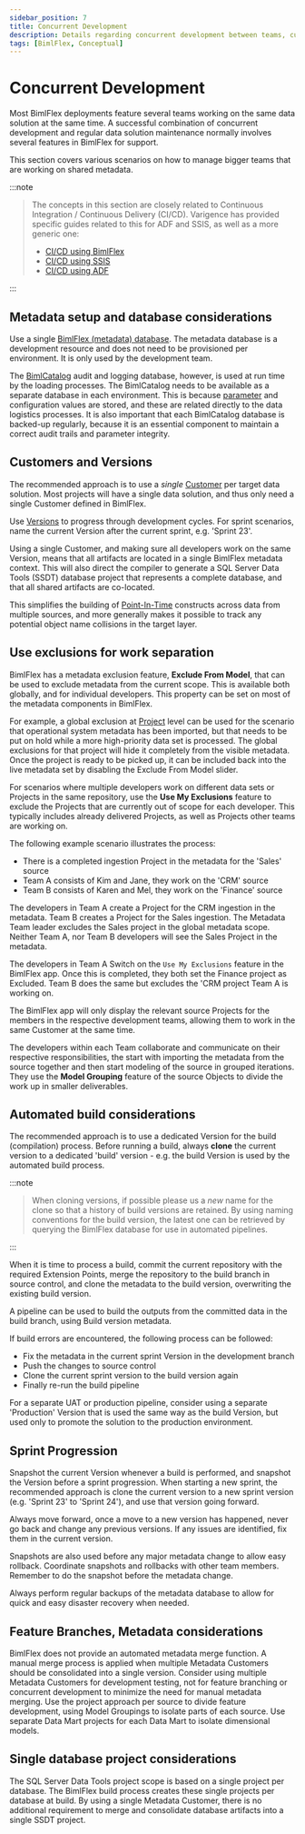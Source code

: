 ```yaml
---
sidebar_position: 7
title: Concurrent Development
description: Details regarding concurrent development between teams, customers, and shared metadata
tags: [BimlFlex, Conceptual]
---
```

# Concurrent Development

Most BimlFlex deployments feature several teams working on the same data solution at the same time. A successful combination of concurrent development and regular data solution maintenance normally involves several features in BimlFlex for support.

This section covers various scenarios on how to manage bigger teams that are working on shared metadata.
:::note


> The concepts in this section are closely related to Continuous Integration / Continuous Delivery (CI/CD). Varigence has provided specific guides related to this for ADF and SSIS, as well as a more generic one:
>
> * [CI/CD using BimlFlex](bimlflex-continuous-integration-and-delivery)
> * [CI/CD using SSIS](bimlflex-ssis-continuous-integration-and-continuous-delivery)
> * [CI/CD using ADF](bimlflex-adf-continuous-integration-and-continuous-delivery)

:::


## Metadata setup and database considerations

Use a single [BimlFlex (metadata) database](bimlflex-setup-metadata-database-installation). The metadata database is a development resource and does not need to be provisioned per environment. It is only used by the development team.

The [BimlCatalog](bimlflex-setup-bimlcatalog-database-installation) audit and logging database, however, is used at run time by the loading processes. The BimlCatalog needs to be available as a separate database in each environment. This is because [parameter](bimlflex-concepts-metadata-parameters) and configuration values are stored, and these are related directly to the data logistics processes. It is also important that each BimlCatalog database is backed-up regularly, because it is an essential component to maintain a correct audit trails and parameter integrity.

## Customers and Versions

The recommended approach is to use a _single_ [Customer](bimlflex-concepts-customer) per target data solution. Most projects will have a single data solution, and thus only need a single Customer defined in BimlFlex.

Use [Versions](bimlflex-concepts-version) to progress through development cycles. For sprint scenarios, name the current Version after the current sprint, e.g. 'Sprint 23'.

Using a single Customer, and making sure all developers work on the same Version, means that all artifacts are located in a single BimlFlex metadata context. This will also direct the compiler to generate a SQL Server Data Tools (SSDT) database project that represents a complete database, and that all shared artifacts are co-located.

This simplifies the building of [Point-In-Time](bimlflex-data-vault-concept-pit) constructs across data from multiple sources, and more generally makes it possible to track any potential object name collisions in the target layer.

## Use exclusions for work separation

BimlFlex has a metadata exclusion feature, **Exclude From Model**, that can be used to exclude metadata from the current scope. This is available both globally, and for individual developers. This property can be set on most of the metadata components in BimlFlex.

For example, a global exclusion at [Project](bimlflex-project-editor) level can be used for the scenario that operational system metadata has been imported, but that needs to be put on hold while a more high-priority data set is processed. The global exclusions for that project will hide it completely from the visible metadata. Once the project is ready to be picked up, it can be included back into the live metadata set by disabling the Exclude From Model slider.

For scenarios where multiple developers work on different data sets or Projects in the same repository, use the **Use My Exclusions** feature to exclude the Projects that are currently out of scope for each developer. This typically includes already delivered Projects, as well as Projects other teams are working on.

The following example scenario illustrates the process:

* There is a completed ingestion Project in the metadata for the 'Sales' source
* Team A consists of Kim and Jane, they work on the 'CRM' source
* Team B consists of Karen and Mel, they work on the 'Finance' source

The developers in Team A create a Project for the CRM ingestion in the metadata. Team B creates a Project for the Sales ingestion. The Metadata Team leader excludes the Sales project in the global metadata scope. Neither Team A, nor Team B developers will see the Sales Project in the metadata.

The developers in Team A Switch on the `Use My Exclusions` feature in the BimlFlex app. Once this is completed, they both set the Finance project as Excluded. Team B does the same but excludes the 'CRM project Team A is working on.

The BimlFlex app will only display the relevant source Projects for the members in the respective development teams, allowing them to work in the same Customer at the same time.

The developers within each Team collaborate and communicate on their respective responsibilities, the start with importing the metadata from the source together and then start modeling of the source in grouped iterations. They use the **Model Grouping** feature of the source Objects to divide the work up in smaller deliverables.

## Automated build considerations

The recommended approach is to use a dedicated Version for the build (compilation) process. Before running a build, always **clone** the current version to a dedicated 'build' version - e.g. the build Version is used by the automated build process.
:::note


> When cloning versions, if possible please us a _new_ name for the clone so that a history of build versions are retained.
> By using naming conventions for the build version, the latest one can be retrieved by querying the BimlFlex database for use in automated pipelines.

:::


When it is time to process a build, commit the current repository with the required Extension Points, merge the repository to the build branch in source control, and clone the metadata to the build version, overwriting the existing build version.

A pipeline can be used to build the outputs from the committed data in the build branch, using Build version metadata.

If build errors are encountered, the following process can be followed:

* Fix the metadata in the current sprint Version in the development branch
* Push the changes to source control
* Clone the current sprint version to the build version again
* Finally re-run the build pipeline

For a separate UAT or production pipeline, consider using a separate 'Production' Version that is used the same way as the build Version, but used only to promote the solution to the production environment.

## Sprint Progression

Snapshot the current Version whenever a build is performed, and snapshot the Version before a sprint progression. When starting a new sprint, the recommended approach is clone the current version to a new sprint version (e.g. 'Sprint 23' to 'Sprint 24'), and use that version going forward.

Always move forward, once a move to a new version has happened, never go back and change any previous versions. If any issues are identified, fix them in the current version.

Snapshots are also used before any major metadata change to allow easy rollback. Coordinate snapshots and rollbacks with other team members. Remember to do the snapshot before the metadata change.

Always perform regular backups of the metadata database to allow for quick and easy disaster recovery when needed.

## Feature Branches, Metadata considerations

BimlFlex does not provide an automated metadata merge function. A manual merge process is applied when multiple Metadata Customers should be consolidated into a single version. Consider using multiple Metadata Customers for development testing, not for feature branching or concurrent development to minimize the need for manual metadata merging. Use the project approach per source to divide feature development, using Model Groupings to isolate parts of each source. Use separate Data Mart projects for each Data Mart to isolate dimensional models.

## Single database project considerations

The SQL Server Data Tools project scope is based on a single project per database. The BimlFlex build process creates these single projects per database at build. By using a single Metadata Customer, there is no additional requirement to merge and consolidate database artifacts into a single SSDT project.
